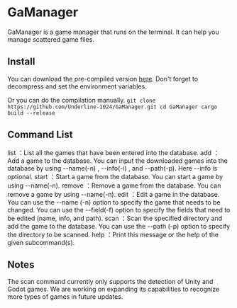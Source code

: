 # GaManager
GaManager is a game manager that runs on the terminal. It can help you manage scattered game files.
## Install
You can download the pre-compiled version [here](https://github.com/Underline-1024/GaManager/releases/tag/main).
Don't forget to decompress and set the environment variables.

Or you can do the compilation manually.
`git clone https://github.com/Underline-1024/GaManager.git
cd GaManager
cargo build --release
`

## Command List
list ：List all the games that have been entered into the database.
add ：Add a game to the database. You can input the downloaded games into the database by using --name(-n) , --info(-i) , and --path(-p). Here --info is optional.
start ：Start a game from the database. You can start a game by using --name(-n).
remove ：Remove a game from the database. You can remove a game by using --name(-n).
edit ：Edit a game in the database. You can use the --name (-n) option to specify the game that needs to be changed. You can use the --field(-f) option to specify the fields that need to be edited (name, info, and path).
scan ：Scan the specified directory and add the game to the database. You can use the --path (-p) option to specify the directory to be scanned.
help ：Print this message or the help of the given subcommand(s).
## Notes
The scan command currently only supports the detection of Unity and Godot games. We are working on expanding its capabilities to recognize more types of games in future updates.

